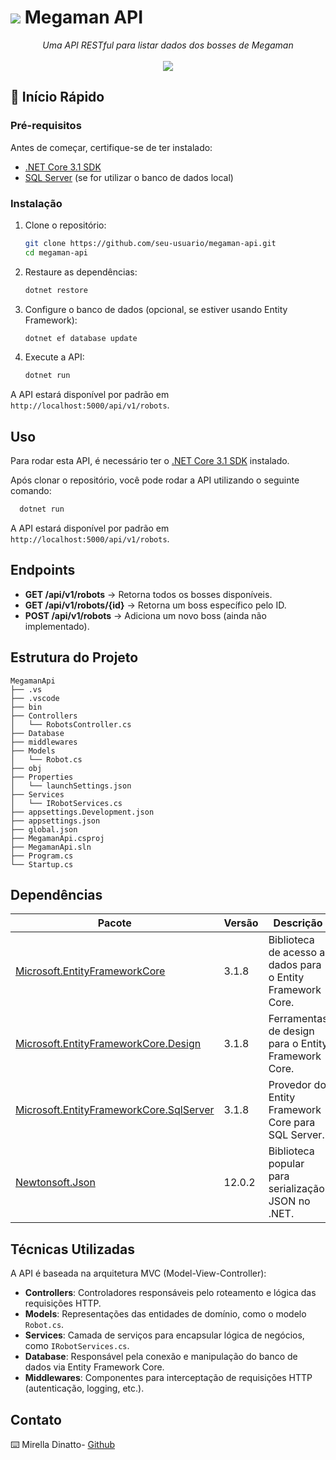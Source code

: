 <h1>
    <img src="https://i.imgur.com/G6Mleco.png"> Megaman API
</h1>

<p align="center">
    <i>Uma API RESTful para listar dados dos bosses de Megaman</i><br />
    <br />
    <img src="https://vignette.wikia.nocookie.net/megaman/images/2/22/Cutman.png">
</p>

## 🚀 Início Rápido

### Pré-requisitos

Antes de começar, certifique-se de ter instalado:
- [.NET Core 3.1 SDK](https://dotnet.microsoft.com/en-us/download/dotnet/3.1)
- [SQL Server](https://www.microsoft.com/pt-br/sql-server/sql-server-downloads) (se for utilizar o banco de dados local)

### Instalação

1. Clone o repositório:
   ```sh
   git clone https://github.com/seu-usuario/megaman-api.git
   cd megaman-api
   ```

2. Restaure as dependências:
   ```sh
   dotnet restore
   ```

3. Configure o banco de dados (opcional, se estiver usando Entity Framework):
   ```sh
   dotnet ef database update
   ```

4. Execute a API:
   ```sh
   dotnet run
   ```

A API estará disponível por padrão em `http://localhost:5000/api/v1/robots`.

## Uso

Para rodar esta API, é necessário ter o [.NET Core 3.1 SDK](https://dotnet.microsoft.com/en-us/download/dotnet/3.1) instalado.

Após clonar o repositório, você pode rodar a API utilizando o seguinte comando:

```sh
  dotnet run
```

A API estará disponível por padrão em `http://localhost:5000/api/v1/robots`.

## Endpoints

- **GET /api/v1/robots** → Retorna todos os bosses disponíveis.
- **GET /api/v1/robots/{id}** → Retorna um boss específico pelo ID.
- **POST /api/v1/robots** → Adiciona um novo boss (ainda não implementado).

## Estrutura do Projeto

```
MegamanApi
├── .vs
├── .vscode
├── bin
├── Controllers
│   └── RobotsController.cs
├── Database
├── middlewares
├── Models
│   └── Robot.cs
├── obj
├── Properties
│   └── launchSettings.json
├── Services
│   └── IRobotServices.cs
├── appsettings.Development.json
├── appsettings.json
├── global.json
├── MegamanApi.csproj
├── MegamanApi.sln
├── Program.cs
└── Startup.cs
```

## Dependências

| Pacote | Versão | Descrição |
|--------|--------|-----------|
| [Microsoft.EntityFrameworkCore](https://docs.microsoft.com/en-us/ef/core/) | 3.1.8 | Biblioteca de acesso a dados para o Entity Framework Core. |
| [Microsoft.EntityFrameworkCore.Design](https://docs.microsoft.com/en-us/ef/core/) | 3.1.8 | Ferramentas de design para o Entity Framework Core. |
| [Microsoft.EntityFrameworkCore.SqlServer](https://docs.microsoft.com/en-us/ef/core/providers/sql-server/?tabs=dotnet-core-cli) | 3.1.8 | Provedor do Entity Framework Core para SQL Server. |
| [Newtonsoft.Json](https://www.newtonsoft.com/json) | 12.0.2 | Biblioteca popular para serialização JSON no .NET. |

## Técnicas Utilizadas

A API é baseada na arquitetura MVC (Model-View-Controller):

- **Controllers**: Controladores responsáveis pelo roteamento e lógica das requisições HTTP.
- **Models**: Representações das entidades de domínio, como o modelo `Robot.cs`.
- **Services**: Camada de serviços para encapsular lógica de negócios, como `IRobotServices.cs`.
- **Database**: Responsável pela conexão e manipulação do banco de dados via Entity Framework Core.
- **Middlewares**: Componentes para interceptação de requisições HTTP (autenticação, logging, etc.).

## Contato

⌨️ Mirella Dinatto-
[Github](https://github.com/midinatto)
